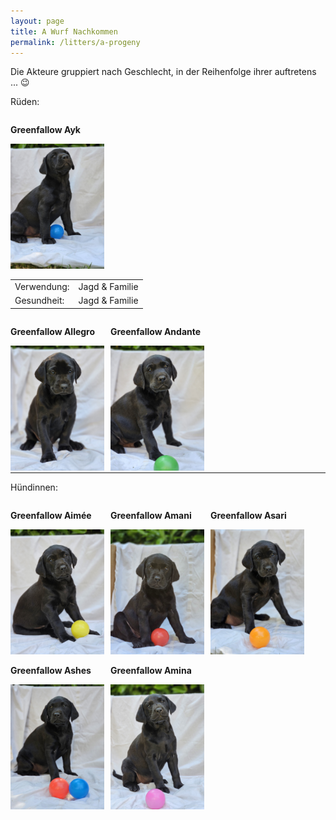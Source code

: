 ```yaml
---
layout: page
title: A Wurf Nachkommen
permalink: /litters/a-progeny
---
```

<p>Die Akteure gruppiert nach Geschlecht, in der Reihenfolge ihrer auftretens ... 😉 </p>
<p>Rüden:</p>
<div style="width: 100%; ">
  
  <div style="float:left; margin-right: 10px;">
    <p><strong>Greenfallow Ayk</strong></p>
   <img style="clear:left" src="/litters/week7/ruede-blau.jpeg" width="150">
    <table style="float:right;">
      <tr><td>Verwendung:</td><td>Jagd & Familie</td></tr>
      <tr><td>Gesundheit:</td><td>Jagd & Familie</td></tr>
    </table>
  </div>
  
  <div style="clear:right;float:left; margin-right: 10px;">
    <p><strong>Greenfallow Allegro</strong></p>
   <img style="" src="/litters/week7/ruede_weiss.jpeg" width="150">
  </div>
  
  <div style="float:left; margin-right: 10px;">
    <p><strong>Greenfallow Andante</strong></p>
   <img style="" src="/litters/week7/ruede-gruen.jpeg" width="150">
  </div>
  
  <hr style="clear:left">
  <p>Hündinnen:</p>
  <div style="float:left; margin-right: 10px;">
    <p><strong>Greenfallow Aimée</strong></p>
   <img style="" src="/litters/week7/gelb.jpeg" width="150">
  </div>

  <div style="float:left;  margin-right: 10px;">
    <p><strong>Greenfallow Amani</strong></p>
   <img style="" src="/litters/week7/rot.jpeg" width="150">
  </div>
  
  <div style="float:left; margin-right: 10px;">
    <p><strong>Greenfallow Asari</strong></p>
   <img style="" src="/litters/week7/orange.jpeg" width="150">
  </div>
  <div style="float:left;  margin-right: 10px;">
    <p><strong>Greenfallow Ashes</strong></p>
   <img style="" src="/litters/week7/lila.jpeg" width="150">
  </div>
  
  <div style="float:left; margin-right: 10px;">
    <p><strong>Greenfallow Amina</strong></p>
   <img style="" src="/litters/week7/rosa.jpeg" width="150">
  </div>
 
</div>
